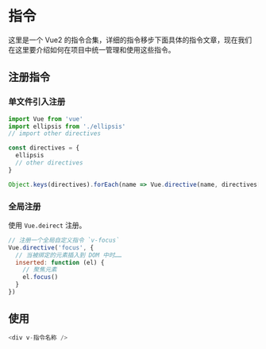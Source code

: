 # 指令
这里是一个 Vue2 的指令合集，详细的指令移步下面具体的指令文章，现在我们在这里要介绍如何在项目中统一管理和使用这些指令。
## 注册指令

### 单文件引入注册

```js
import Vue from 'vue'
import ellipsis from './ellipsis'
// import other directives

const directives = {
  ellipsis
  // other directives
}

Object.keys(directives).forEach(name => Vue.directive(name, directives[name]))
```
### 全局注册
使用 `Vue.deirect` 注册。
```js
// 注册一个全局自定义指令 `v-focus`
Vue.directive('focus', {
  // 当被绑定的元素插入到 DOM 中时……
  inserted: function (el) {
    // 聚焦元素
    el.focus()
  }
})
```
## 使用

```js
<div v-指令名称 />
```